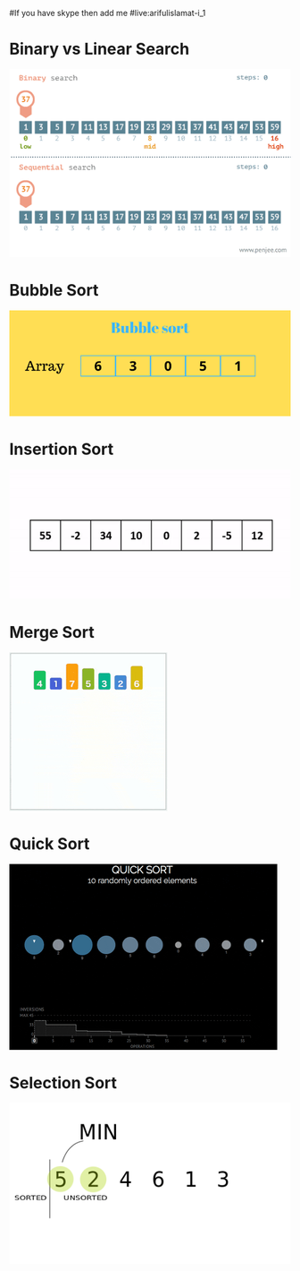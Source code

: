 #If you have skype then add me
#live:arifulislamat-i_1

# Binary vs Linear Search
<img src="images/Binary vs Linear Search.gif">

# Bubble Sort
<img src="images/Bubble sort.gif">

# Insertion Sort
<img src="images/Insertion Sort.gif">

# Merge Sort
<img src="images/Merge sort.gif">

# Quick Sort
<img src="images/quick sort.gif">

# Selection Sort
<img src="images/Selection Sort.gif">

